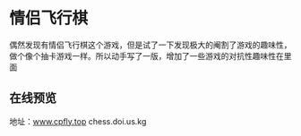 # 情侣飞行棋
偶然发现有情侣飞行棋这个游戏，但是试了一下发现极大的阉割了游戏的趣味性，做个像个抽卡游戏一样。所以动手写了一版，增加了一些游戏的对抗性趣味性在里面
## 在线预览
地址：www.cpfly.top
     chess.doi.us.kg
